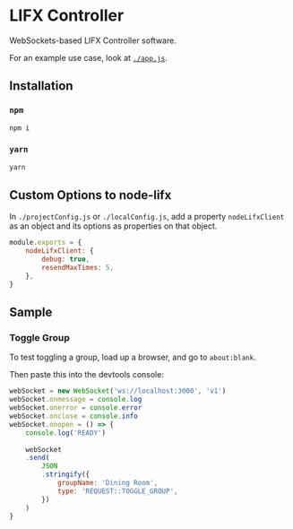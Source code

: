 # LIFX Controller
WebSockets-based LIFX Controller software.

For an example use case, look at [`./app.js`](app.js).

## Installation

### `npm`
```sh
npm i
```

### `yarn`
```sh
yarn
```

## Custom Options to node-lifx
In `./projectConfig.js` or `./localConfig.js`, add a property `nodeLifxClient` as an object and its options as properties on that object.

```js
module.exports = {
	nodeLifxClient: {
		debug: true,
		resendMaxTimes: 5,
	},
}
```

## Sample

### Toggle Group
To test toggling a group, load up a browser, and go to `about:blank`.

Then paste this into the devtools console:
```js
webSocket = new WebSocket('ws://localhost:3000', 'v1')
webSocket.onmessage = console.log
webSocket.onerror = console.error
webSocket.onclose = console.info
webSocket.onopen = () => {
	console.log('READY')
	
	webSocket
	.send(
		JSON
		.stringify({
			groupName: 'Dining Room',
			type: 'REQUEST::TOGGLE_GROUP',
		})
	)
}
```
